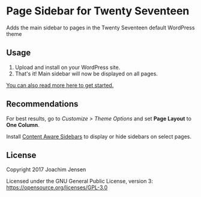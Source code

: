 # Page Sidebar for Twenty Seventeen
Adds the main sidebar to pages in the Twenty Seventeen default WordPress theme


## Usage

1. Upload and install on your WordPress site.
2. That's it! Main sidebar will now be displayed on all pages.

[You can also read more here to get started.](https://dev.institute/twenty-seventeen-page-sidebars/)


## Recommendations

For best results, go to *Customize > Theme Options* and set **Page Layout** to **One Column**.

Install [Content Aware Sidebars](https://wordpress.org/plugins/content-aware-sidebars/) to display or hide sidebars on select pages.


## License

Copyright 2017 Joachim Jensen

Licensed under the GNU General Public License, version 3: https://opensource.org/licenses/GPL-3.0
